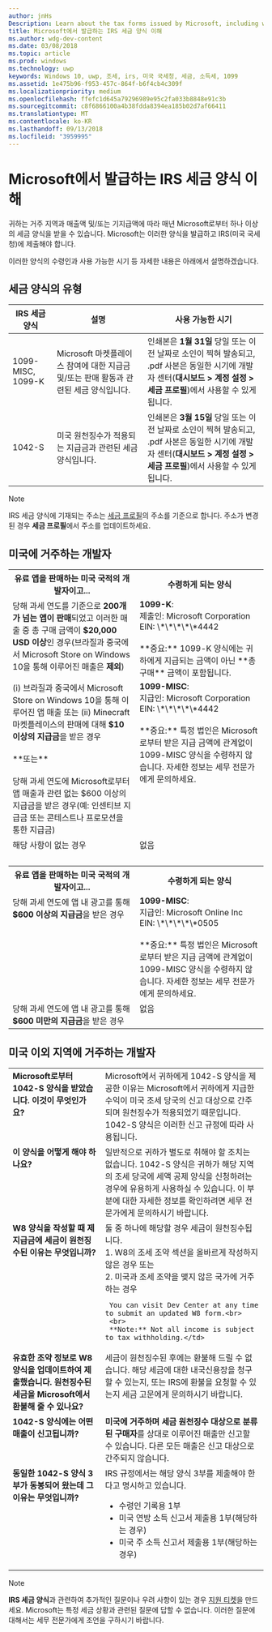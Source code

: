 ```yaml
---
author: jnHs
Description: Learn about the tax forms issued by Microsoft, including who will receive them and when they are made available.
title: Microsoft에서 발급하는 IRS 세금 양식 이해
ms.author: wdg-dev-content
ms.date: 03/08/2018
ms.topic: article
ms.prod: windows
ms.technology: uwp
keywords: Windows 10, uwp, 조세, irs, 미국 국세청, 세금, 소득세, 1099
ms.assetid: 1e475b96-f953-457c-864f-b6f4cb4c309f
ms.localizationpriority: medium
ms.openlocfilehash: ffefc1d645a79296989e95c2fa033b8848e91c3b
ms.sourcegitcommit: c8f6866100a4b38fdda8394ea185b02d7af66411
ms.translationtype: MT
ms.contentlocale: ko-KR
ms.lasthandoff: 09/13/2018
ms.locfileid: "3959995"
---
```

# <a name="understand-irs-tax-forms-issued-by-microsoft"></a>Microsoft에서 발급하는 IRS 세금 양식 이해

귀하는 거주 지역과 매출액 및/또는 기지급액에 따라 매년 Microsoft로부터 하나 이상의 세금 양식을 받을 수 있습니다. Microsoft는 이러한 양식을 발급하고 IRS(미국 국세청)에 제출해야 합니다.

이러한 양식의 수령인과 사용 가능한 시기 등 자세한 내용은 아래에서 설명하겠습니다.

## <a name="types-of-tax-forms"></a>세금 양식의 유형

| IRS 세금 양식 | 설명 | 사용 가능한 시기 |
|--------------|-------------|--------------|
|1099-MISC, 1099-K | Microsoft 마켓플레이스 참여에 대한 지급금 및/또는 판매 활동과 관련된 세금 양식입니다. | 인쇄본은 **1월 31일** 당일 또는 이전 날짜로 소인이 찍혀 발송되고, .pdf 사본은 동일한 시기에 개발자 센터(**대시보드 > 계정 설정 > 세금 프로필**)에서 사용할 수 있게 됩니다. |
|1042-S | 미국 원천징수가 적용되는 지급금과 관련된 세금 양식입니다. | 인쇄본은 **3월 15일** 당일 또는 이전 날짜로 소인이 찍혀 발송되고, .pdf 사본은 동일한 시기에 개발자 센터(**대시보드 > 계정 설정 > 세금 프로필**)에서 사용할 수 있게 됩니다. |

> [!NOTE]
> IRS 세금 양식에 기재되는 주소는 [세금 프로필](setting-up-your-payout-account-and-tax-forms.md#tax-forms)의 주소를 기준으로 합니다. 주소가 변경된 경우 **세금 프로필**에서 주소를 업데이트하세요.

## <a name="for-developers-located-in-the-united-states"></a>미국에 거주하는 개발자

<table>
  <tr>
     <th>유료 앱을 판매하는 미국 국적의 개발자이고... </th>
     <th> 수령하게 되는 양식</th>
  </tr>
  <tr> 
     <td valign="top">당해 과세 연도를 기준으로 <b>200개가 넘는 앱이 판매</b>되었고 이러한 매출 중 총 구매 금액이 <b>$20,000 USD 이상</b>인 경우(브라질과 중국에서 Microsoft Store on Windows 10을 통해 이루어진 매출은 <b>제외</b>)</td>
    <td valign="top"><b>1099-K</b>:<br>
제출인: Microsoft Corporation<br>
EIN: \*\*\*\*\*4442<br>
<br>
**중요:** 1099-K 양식에는 귀하에게 지급되는 금액이 아닌 **총 구매** 금액이 포함됩니다.</td>
  </tr>
  <tr> 
     <td valign="top">(i) 브라질과 중국에서 Microsoft Store on Windows 10을 통해 이루어진 앱 매출 또는 (ii) Minecraft 마켓플레이스의 판매에 대해 <b>$10 이상의 지급금</b>을 받은 경우<br>
<br>
**또는**<br>
<br>
당해 과세 연도에 Microsoft로부터 앱 매출과 관련 없는 $600 이상의 지급금을 받은 경우(예: 인센티브 지급금 또는 콘테스트나 프로모션을 통한 지급금)</td>
    <td valign="top"><b>1099-MISC</b>:<br>
지급인: Microsoft Corporation<br>
EIN: \*\*\*\*\*4442<br>
<br>
**중요:** 특정 법인은 Microsoft로부터 받은 지급 금액에 관계없이 1099-MISC 양식을 수령하지 않습니다.  자세한 정보는 세무 전문가에게 문의하세요.</td>
  </tr>
  <tr>
    <td valign="top">해당 사항이 없는 경우</td>
    <td valign="top">없음</td>
  </tr>
  <tr>
    <td valign="top">&nbsp;</td>
    <td valign="top">&nbsp;</td>
  </tr>
  <tr>
     <th>유료 앱을 판매하는 미국 국적의 개발자이고... </th>
     <th> 수령하게 되는 양식</th>
  </tr>
  <tr> 
     <td valign="top">당해 과세 연도에 앱 내 광고를 통해 <b>$600 이상의 지급금</b>을 받은 경우</td>
    <td valign="top"><b>1099-MISC</b>:<br>
지급인: Microsoft Online Inc<br>
EIN: \*\*\*\*\*0505<br>
<br>
**중요:** 특정 법인은 Microsoft로부터 받은 지급 금액에 관계없이 1099-MISC 양식을 수령하지 않습니다.  자세한 정보는 세무 전문가에게 문의하세요.  </td>
  </tr>
  <tr> 
     <td valign="top">당해 과세 연도에 앱 내 광고를 통해 <b>$600 미만의 지급금</b>을 받은 경우</td>
     <td valign="top">없음</td>
  </tr>
</table>


## <a name="for-developers-located-outside-of-the-united-states"></a>미국 이외 지역에 거주하는 개발자

<table>
  <tr>
    <td valign="top"><b>Microsoft로부터 1042-S 양식을 받았습니다. 이것이 무엇인가요?</b></td>
    <td valign="top">Microsoft에서 귀하에게 1042-S 양식을 제공한 이유는 Microsoft에서 귀하에게 지급한 수익이 미국 조세 당국의 신고 대상으로 간주되며 원천징수가 적용되었기 때문입니다.  1042-S 양식은 이러한 신고 규정에 따라 사용됩니다.</td>
  </tr>
  <tr>
    <td valign="top"><b>이 양식을 어떻게 해야 하나요?</b></td>
    <td valign="top">일반적으로 귀하가 별도로 취해야 할 조치는 없습니다. 1042-S 양식은 귀하가 해당 지역의 조세 당국에 세액 공제 양식을 신청하려는 경우에 유용하게 사용하실 수 있습니다.  이 부분에 대한 자세한 정보를 확인하려면 세무 전문가에게 문의하시기 바랍니다.</td>
  </tr>
  <tr>
    <td valign="top"><b>W8 양식을 작성할 때 제 지급금에 세금이 원천징수된 이유는 무엇입니까?</b></td>
    <td valign="top">둘 중 하나에 해당할 경우 세금이 원천징수됩니다.<br>
     1. W8의 조세 조약 섹션을 올바르게 작성하지 않은 경우 또는<br>
     2. 미국과 조세 조약을 맺지 않은 국가에 거주하는 경우

     You can visit Dev Center at any time to submit an updated W8 form.<br>
     <br>
     **Note:** Not all income is subject to tax withholding.</td>
  </tr>
  <tr>
    <td valign="top"><b>유효한 조약 정보로 W8 양식을 업데이트하여 제출했습니다. 원천징수된 세금을 Microsoft에서 환불해 줄 수 있나요?</b></td>
    <td valign="top">세금이 원천징수된 후에는 환불해 드릴 수 없습니다. 해당 세금에 대한 내국신용장을 청구할 수 있는지, 또는 IRS에 환불을 요청할 수 있는지 세금 고문에게 문의하시기 바랍니다.</td>
  </tr>
  <tr>
    <td valign="top"><b>1042-S 양식에는 어떤 매출이 신고됩니까?</b></td>
    <td valign="top"><b>미국에 거주하며 세금 원천징수 대상으로 분류된 구매자</b>를 상대로 이루어진 매출만 신고할 수 있습니다.  다른 모든 매출은 신고 대상으로 간주되지 않습니다.</td>
  </tr>
  <tr>
    <td valign="top"><b>동일한 1042-S 양식 3부가 동봉되어 왔는데 그 이유는 무엇입니까?</b></td>
    <td valign="top">IRS 규정에서는 해당 양식 3부를 제출해야 한다고 명시하고 있습니다.
<ul>
<li>수령인 기록용 1부</li>
<li>미국 연방 소득 신고서 제출용 1부(해당하는 경우)</li>
<li>미국 주 소득 신고서 제출용 1부(해당하는 경우)</li>
</ul></td>
  </tr>
</table>


> [!NOTE]
> **IRS 세금 양식**과 관련하여 추가적인 질문이나 우려 사항이 있는 경우 [지원 티켓](http://aka.ms/storesupport)을 만드세요. Microsoft는 특정 세금 상황과 관련된 질문에 답할 수 없습니다. 이러한 질문에 대해서는 세무 전문가에게 조언을 구하시기 바랍니다.
